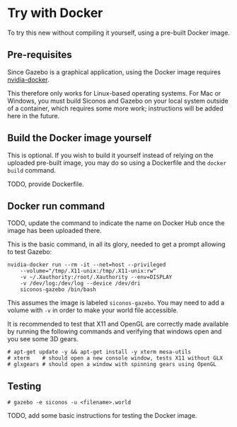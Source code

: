 
# Try with Docker

To try this new without compiling it yourself, using a pre-built
Docker image.

## Pre-requisites

Since Gazebo is a graphical application, using the Docker image
requires [nvidia-docker](https://github.com/NVIDIA/nvidia-docker).

This therefore only works for Linux-based operating systems.  For Mac
or Windows, you must build Siconos and Gazebo on your local system
outside of a container, which requires some more work; instructions
will be added here in the future.

## Build the Docker image yourself

This is optional.  If you wish to build it yourself instead of relying
on the uploaded pre-built image, you may do so using a Dockerfile and
the `docker build` command.

TODO, provide Dockerfile.

## Docker run command

TODO, update the command to indicate the name on Docker Hub once the
image has been uploaded there.

This is the basic command, in all its glory, needed to get a prompt
allowing to test Gazebo:

    nvidia-docker run --rm -it --net=host --privileged
        --volume="/tmp/.X11-unix:/tmp/.X11-unix:rw"
        -v ~/.Xauthority:/root/.Xauthority --env=DISPLAY
        -v /dev/log:/dev/log --device /dev/dri
        siconos-gazebo /bin/bash

This assumes the image is labeled `siconos-gazebo`.
You may need to add a volume with `-v` in order to make your world
file accessible.

It is recommended to test that X11 and OpenGL are correctly made
available by running the following commands and verifying that windows
open and you see some 3D gears.

    # apt-get update -y && apt-get install -y xterm mesa-utils
    # xterm    # should open a new console window, tests X11 without GLX
    # glxgears # should open a window with spinning gears using OpenGL

## Testing

    # gazebo -e siconos -u <filename>.world

TODO, add some basic instructions for testing the Docker image.
